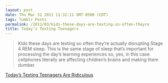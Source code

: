 ```yaml
---
layout: post
date: Thu Mar 31 2011 11:32:11 GMT-0500 (CDT)
tags: Tumblr Posts
permalink: /2011/03/kids-these-days-are-texting-so-often-theyre
title: Today’s Texting Teenagers
---
```


> Kids these days are texting so often they’re actually disrupting Stage 4 REM sleep. This is the same stage of sleep that’s important for processing the day’s learning experiences so, yes, in this case cellphones literally are affecting children’s brains and making them dumber.

[Today’s Texting Teenagers Are Ridiculous](http://gizmodo.com/?_escaped_fragment_=5786122)
